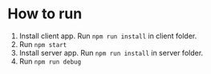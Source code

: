 # How to run

1. Install client app. Run ``npm run install`` in client folder.
2. Run ```npm start```
3. Install server app. Run ``npm run install`` in server folder.
4. Run ```npm run debug```
